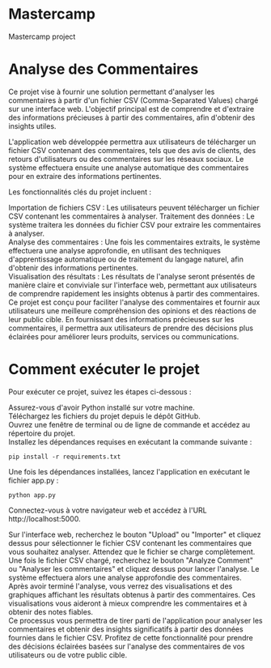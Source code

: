 # Mastercamp
Mastercamp project



# Analyse des Commentaires

Ce projet vise à fournir une solution permettant d'analyser les commentaires à partir d'un fichier CSV (Comma-Separated Values) chargé sur une interface web. L'objectif principal est de comprendre et d'extraire des informations précieuses à partir des commentaires, afin d'obtenir des insights utiles.  

L'application web développée permettra aux utilisateurs de télécharger un fichier CSV contenant des commentaires, tels que des avis de clients, des retours d'utilisateurs ou des commentaires sur les réseaux sociaux. Le système effectuera ensuite une analyse automatique des commentaires pour en extraire des informations pertinentes.  

Les fonctionnalités clés du projet incluent :  

Importation de fichiers CSV : Les utilisateurs peuvent télécharger un fichier CSV contenant les commentaires à analyser.
Traitement des données : Le système traitera les données du fichier CSV pour extraire les commentaires à analyser.  
Analyse des commentaires : Une fois les commentaires extraits, le système effectuera une analyse approfondie, en utilisant des techniques d'apprentissage automatique ou de traitement du langage naturel, afin d'obtenir des informations pertinentes.  
Visualisation des résultats : Les résultats de l'analyse seront présentés de manière claire et conviviale sur l'interface web, permettant aux utilisateurs de comprendre rapidement les insights obtenus à partir des commentaires.  
Ce projet est conçu pour faciliter l'analyse des commentaires et fournir aux utilisateurs une meilleure compréhension des opinions et des réactions de leur public cible. En fournissant des informations précieuses sur les commentaires, il permettra aux utilisateurs de prendre des décisions plus éclairées pour améliorer leurs produits, services ou communications.  

# Comment exécuter le projet  

Pour exécuter ce projet, suivez les étapes ci-dessous :  

Assurez-vous d'avoir Python installé sur votre machine.  
Téléchargez les fichiers du projet depuis le dépôt GitHub.  
Ouvrez une fenêtre de terminal ou de ligne de commande et accédez au répertoire du projet.  
Installez les dépendances requises en exécutant la commande suivante :  

```pip install -r requirements.txt```  

Une fois les dépendances installées, lancez l'application en exécutant le fichier app.py :

```python app.py``` 

Connectez-vous à votre navigateur web et accédez à l'URL http://localhost:5000.  

Sur l'interface web, recherchez le bouton "Upload" ou "Importer" et cliquez dessus pour sélectionner le fichier CSV contenant les commentaires que vous souhaitez analyser. Attendez que le fichier se charge complètement.  
Une fois le fichier CSV chargé, recherchez le bouton "Analyze Comment" ou "Analyser les commentaires" et cliquez dessus pour lancer l'analyse. Le système effectuera alors une analyse approfondie des commentaires.  
Après avoir terminé l'analyse, vous verrez des visualisations et des graphiques affichant les résultats obtenus à partir des commentaires. Ces visualisations vous aideront à mieux comprendre les commentaires et à obtenir des notes fiables.  
Ce processus vous permettra de tirer parti de l'application pour analyser les commentaires et obtenir des insights significatifs à partir des données fournies dans le fichier CSV. Profitez de cette fonctionnalité pour prendre des décisions éclairées basées sur l'analyse des commentaires de vos utilisateurs ou de votre public cible.  

